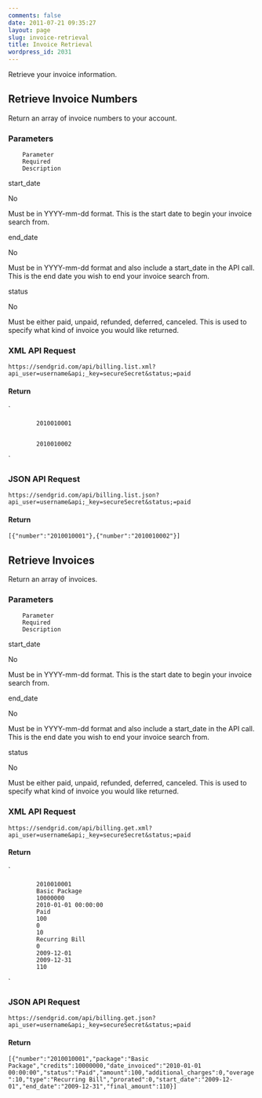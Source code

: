 ```yaml
---
comments: false
date: 2011-07-21 09:35:27
layout: page
slug: invoice-retrieval
title: Invoice Retrieval
wordpress_id: 2031
---
```


Retrieve your invoice information.






## Retrieve Invoice Numbers





Return an array of invoice numbers to your account.





### Parameters






	


		Parameter
		Required
		Description
	
	


		
start_date

		
No

		
Must be in YYYY-mm-dd format. This is the
		start date to begin your invoice search from.

	
	


		
end_date

		
No

		
Must be in YYYY-mm-dd format and also include
		a start_date in the API call. This is the end date you wish to end
		your invoice search from.

	
	


		
status

		
No

		
Must be either paid, unpaid, refunded,
		deferred, canceled. This is used to specify what kind of invoice you
		would like returned.

	




### XML API Request



`https://sendgrid.com/api/billing.list.xml?api_user=username&api;_key=secureSecret&status;=paid`



#### Return



`
	
		
			2010010001
		
		
			2010010002
		
	
`



### JSON API Request



`https://sendgrid.com/api/billing.list.json?api_user=username&api;_key=secureSecret&status;=paid`



#### Return



`[{"number":"2010010001"},{"number":"2010010002"}]`




## Retrieve Invoices





Return an array of invoices.





### Parameters






	


		Parameter
		Required
		Description
	
	


		
start_date

		
No

		
Must be in YYYY-mm-dd format. This is the
		start date to begin your invoice search from.

	
	


		
end_date

		
No

		
Must be in YYYY-mm-dd format and also include
		a start_date in the API call. This is the end date you wish to end
		your invoice search from.

	
	


		
status

		
No

		
Must be either paid, unpaid, refunded,
		deferred, canceled. This is used to specify what kind of invoice you
		would like returned.

	




### XML API Request



`https://sendgrid.com/api/billing.get.xml?api_user=username&api;_key=secureSecret&status;=paid`



#### Return



`
	
		
			2010010001
			Basic Package
			10000000
			2010-01-01 00:00:00
			Paid
			100
			0
			10
			Recurring Bill
			0
			2009-12-01
			2009-12-31
			110
		
	
`



### JSON API Request



`https://sendgrid.com/api/billing.get.json?api_user=username&api;_key=secureSecret&status;=paid`



#### Return



`[{"number":"2010010001","package":"Basic Package","credits":10000000,"date_invoiced":"2010-01-01 00:00:00","status":"Paid","amount":100,"additional_charges":0,"overage":10,"type":"Recurring Bill","prorated":0,"start_date":"2009-12-01","end_date":"2009-12-31","final_amount":110}]`
